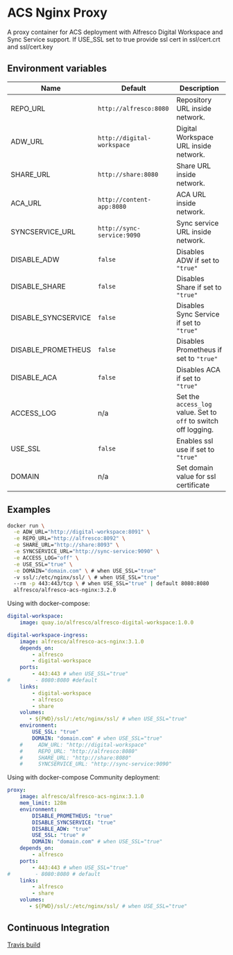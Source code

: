 # ACS Nginx Proxy

A proxy container for ACS deployment with Alfresco Digital Workspace and Sync Service support. If USE_SSL set to true provide ssl cert in ssl/cert.crt and ssl/cert.key

## Environment variables

| Name | Default | Description |
| --- | --- | --- |
| REPO_URL | `http://alfresco:8080` | Repository URL inside network. |
| ADW_URL | `http://digital-workspace` | Digital Workspace URL inside network. |
| SHARE_URL | `http://share:8080` | Share URL inside network. |
| ACA_URL | `http://content-app:8080` | ACA URL inside network. |
| SYNCSERVICE_URL | `http://sync-service:9090` | Sync service URL inside network. |
| DISABLE_ADW | `false` | Disables ADW if set to `"true"` |
| DISABLE_SHARE | `false` | Disables Share if set to `"true"` |
| DISABLE_SYNCSERVICE | `false` | Disables Sync Service if set to `"true"` |
| DISABLE_PROMETHEUS | `false` | Disables Prometheus if set to `"true"` |
| DISABLE_ACA | `false` | Disables ACA if set to `"true"` |
| ACCESS_LOG | n/a | Set the `access_log` value. Set to `off` to switch off logging. |
| USE_SSL | `false` | Enables ssl use if set to `"true"` |
| DOMAIN | n/a | Set domain value for ssl certificate |

## Examples

```sh
docker run \
  -e ADW_URL="http://digital-workspace:8091" \
  -e REPO_URL="http://alfresco:8092" \
  -e SHARE_URL="http://share:8093" \
  -e SYNCSERVICE_URL="http://sync-service:9090" \
  -e ACCESS_LOG="off" \
  -e USE_SSL="true" \
  -e DOMAIN="domain.com" \ # when USE_SSL="true"
  -v ssl/:/etc/nginx/ssl/ \ # when USE_SSL="true"
  --rm -p 443:443/tcp \ # when USE_SSL="true" | default 8080:8080
  alfresco/alfresco-acs-nginx:3.2.0
```

Using with docker-compose:

```yml
digital-workspace:
    image: quay.io/alfresco/alfresco-digital-workspace:1.0.0

digital-workspace-ingress:
    image: alfresco/alfresco-acs-nginx:3.1.0
    depends_on:
        - alfresco
        - digital-workspace
    ports:
        - 443:443 # when USE_SSL="true"
#        - 8080:8080 #default
    links:
        - digital-workspace
        - alfresco
        - share
    volumes:
       - ${PWD}/ssl/:/etc/nginx/ssl/ # when USE_SSL="true"
    environment:
        USE_SSL: "true"
        DOMAIN: "domain.com" # when USE_SSL="true"
    #     ADW_URL: "http://digital-workspace"
    #     REPO_URL: "http://alfresco:8080"
    #     SHARE_URL: "http://share:8080"
    #     SYNCSERVICE_URL: "http://sync-service:9090"
```

Using with docker-compose Community deployment:

```yml
proxy:
    image: alfresco/alfresco-acs-nginx:3.1.0
    mem_limit: 128m
    environment:
        DISABLE_PROMETHEUS: "true"
        DISABLE_SYNCSERVICE: "true"
        DISABLE_ADW: "true"
        USE_SSL: "true" #
        DOMAIN: "domain.com" # when USE_SSL="true"
    depends_on:
        - alfresco
    ports:
        - 443:443 # when USE_SSL="true"
#        - 8080:8080 # default
    links:
        - alfresco
        - share
    volumes:
       - ${PWD}/ssl/:/etc/nginx/ssl/ # when USE_SSL="true"
```

## Continuous Integration

[Travis build](https://travis-ci.com/github/Alfresco/acs-ingress)

